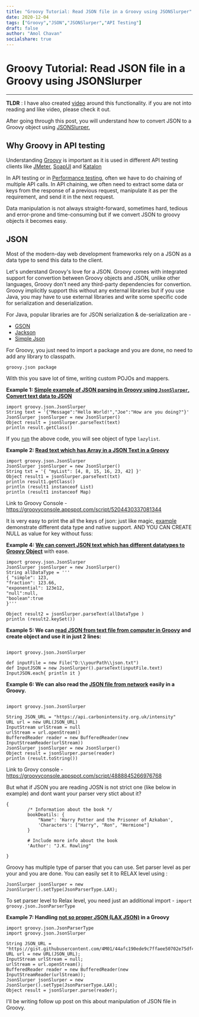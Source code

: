 ```yaml
---
title: "Groovy Tutorial: Read JSON file in a Groovy using JSONSlurper"
date: 2020-12-04
tags: ["Groovy","JSON","JSONSlurper","API Testing"]
draft: false
author: "Amol Chavan"
socialshare: true
---
```

# Groovy Tutorial: Read JSON file in a Groovy using JSONSlurper
---
**TLDR** : I have also created [video](https://youtu.be/s87UbU8z6bg) around this functionality. if you are not into reading and like video, please check it out. 

After going through this post, you will understand how to convert JSON to a Groovy object using [JSONSlurper.](http://docs.groovy-lang.org/2.4.0/html/gapi/groovy/json/JsonSlurper.html)

## Why Groovy in API testing
Understanding [Groovy](https://groovy-lang.org/) is important as it is
used in different API testing clients like [JMeter](https://jmeter.apache.org/), [SoapUI](https://www.soapui.org/) and [Katalon](https://docs.katalon.com/katalon-studio/docs/create_first_api_test_katalon_studio.html#step-5-add-an-existing-request-to-a-test-case)

In API testing or in [Performance testing](https://amolchavan.space/tags/performance-testing/), often we have to do chaining of multiple API calls. In API chaining, we often need to extract some data or keys from the response of a previous request, manipulate it as per the requirement, and send it in the next request. 

Data manipulation is not always straight-forward, sometimes hard, tedious and error-prone and time-consuming but if we convert JSON to groovy objects it becomes easy. 

## JSON

Most of the modern-day web development frameworks rely on a JSON as a data type to send this data to the client.

Let's understand Groovy's love for a JSON. Groovy comes with integrated support for convertion between Groovy objects and JSON, unlike
other languages, Groovy don't need any third-party dependencies for convertion.
Groovy implicitly support this without any external libraries but if you use Java, you may have to use external libraries and write some specific code
for serialization and deserialization.

For Java, popular libraries are for JSON serialization & de-serialization are -

- [GSON](https://github.com/google/gson)
- [Jackson](https://github.com/FasterXML/jackson)
- [Simple Json](https://www.tutorialspoint.com/json/json_java_example.htm)

For Groovy, you just need to import a package and you are done, no need to add any library to classpath.

`groovy.json package`

With this you save lot of time, writing custom POJOs and mappers.

**Example 1: [Simple example of JSON parsing in Groovy using `JsonSlurper`, Convert text data to JSON](https://www.youtube.com/watch?v=s87UbU8z6bg&t=267s)**

```
import groovy.json.JsonSlurper
String text = '{"Message":"Hello World!","Joe":"How are you doing?"}'
JsonSlurper jsonSlurper = new JsonSlurper()
Object result = jsonSlurper.parseText(text)
println result.getClass()
```

If you [run](https://groovyconsole.appspot.com/script/5174395060355072) the above code, you will see object of type `lazylist`.

**Example 2: [Read text which has Array in a JSON Text in a Groovy](https://www.youtube.com/watch?v=s87UbU8z6bg&t=614s)**
```
import groovy.json.JsonSlurper
JsonSlurper jsonSlurper = new JsonSlurper()
String txt = '{ "myList": [4, 8, 15, 16, 23, 42] }'
Object result1 = jsonSlurper.parseText(txt)
println result1.getClass()
println (result1 instanceof List)
println (result1 instanceof Map)
```
Link to Groovy Console - https://groovyconsole.appspot.com/script/5204430337081344

It is very easy to print the all the keys of json: just like magic, [example](https://groovyconsole.appspot.com/script/5131218861424640) demonstrate different data type and native support. AND YOU CAN CREATE NULL as value for key without fuss:

**Example 4: [We can convert JSON text which has different datatypes to Groovy Object](https://www.youtube.com/watch?v=s87UbU8z6bg&t=614s)** with ease.
```
import groovy.json.JsonSlurper
JsonSlurper jsonSlurper = new JsonSlurper()
String allDataType = '''
{ "simple": 123,
"fraction": 123.66,
"exponential": 123e12,
"null":null,
"boolean":true
}'''

Object result2 = jsonSlurper.parseText(allDataType )
println (result2.keySet())
 ```

**Example 5: We can [read JSON from text file from computer in Groovy](https://www.youtube.com/watch?v=s87UbU8z6bg&t=1171s) and create object and use it in just 2 lines:**

```

import groovy.json.JsonSlurper

def inputFile = new File("D:\\yourPath\\json.txt")
def InputJSON = new JsonSlurper().parseText(inputFile.text)
InputJSON.each{ println it }
```

**Example 6: We can also read the [JSON file from network](https://www.youtube.com/watch?v=s87UbU8z6bg&t=927s) easily in a Groovy.**

```

import groovy.json.JsonSlurper

String JSON_URL = "https://api.carbonintensity.org.uk/intensity"
URL url = new URL(JSON_URL)
InputStream urlStream = null
urlStream = url.openStream()
BufferedReader reader = new BufferedReader(new InputStreamReader(urlStream))
JsonSlurper jsonSlurper = new JsonSlurper()
Object result = jsonSlurper.parse(reader)
println (result.toString())
```
Link to Grovy console - https://groovyconsole.appspot.com/script/4888845266976768


But what if JSON you are reading JOSN is not strict one (like below in example) and dont want your parser very stict about it?
```
{
        /* Information about the book */
        bookDeatils: {
            "Name": 'Harry Potter and the Prisoner of Azkaban',
            'Characters': ["Harry", "Ron", "Hermione"]
        }
         
        # Include more info about the book
        'Author': "J.K. Rowling"
    
}   
```
 Groovy has multiple type of parser that you can use. Set parser level as per your and you are done. You can easily set it to RELAX level using :

 `JsonSlurper jsonSlurper = new JsonSlurper().setType(JsonParserType.LAX);` 

To set parser level to Relax level, you need just an additional import - `import groovy.json.JsonParserType
`

**Example 7: Handling [not so proper JSON (LAX JSON)](https://www.youtube.com/watch?v=s87UbU8z6bg&t=1528s) in a Groovy**

```
import groovy.json.JsonParserType
import groovy.json.JsonSlurper

String JSON_URL = "https://gist.githubusercontent.com/4M01/44afc190ede9c7ffaee50702e75df4d7/raw/887ff0581b1e08580ff3984541d2ac59d3b01664/JsonParserTypeLAX";
URL url = new URL(JSON_URL);
InputStream urlStream = null;
urlStream = url.openStream();
BufferedReader reader = new BufferedReader(new InputStreamReader(urlStream));
JsonSlurper jsonSlurper = new JsonSlurper().setType(JsonParserType.LAX);
Object result = jsonSlurper.parse(reader);
```

I'll be writing follow up post on this about manipulation of JSON file in Groovy.
